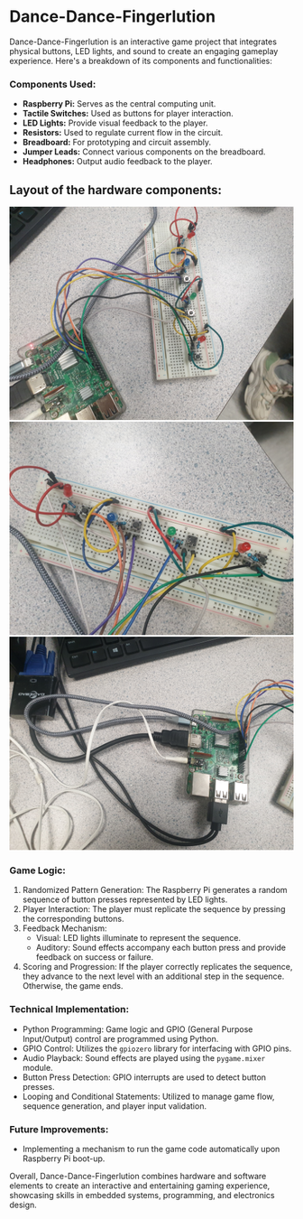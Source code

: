 # Dance-Dance-Fingerlution
Dance-Dance-Fingerlution is an interactive game project that integrates physical buttons, LED lights, and sound to create an engaging gameplay experience. Here's a breakdown of its components and functionalities:

### Components Used:
- **Raspberry Pi:** Serves as the central computing unit.
- **Tactile Switches:** Used as buttons for player interaction.
- **LED Lights:** Provide visual feedback to the player.
- **Resistors:** Used to regulate current flow in the circuit.
- **Breadboard:** For prototyping and circuit assembly.
- **Jumper Leads:** Connect various components on the breadboard.
- **Headphones:** Output audio feedback to the player.

## Layout of the hardware components:

![Layout1](files/image1.JPEG)
![Layout2](files/image2.JPEG)
![Layout3](files/image3.JPEG)

### Game Logic:
1. Randomized Pattern Generation: The Raspberry Pi generates a random sequence of button presses represented by LED lights.
2. Player Interaction: The player must replicate the sequence by pressing the corresponding buttons.
3. Feedback Mechanism:
   - Visual: LED lights illuminate to represent the sequence.
   - Auditory: Sound effects accompany each button press and provide feedback on success or failure.
4. Scoring and Progression: If the player correctly replicates the sequence, they advance to the next level with an additional step in the sequence. Otherwise, the game ends.

### Technical Implementation:
- Python Programming: Game logic and GPIO (General Purpose Input/Output) control are programmed using Python.
- GPIO Control: Utilizes the `gpiozero` library for interfacing with GPIO pins.
- Audio Playback: Sound effects are played using the `pygame.mixer` module.
- Button Press Detection: GPIO interrupts are used to detect button presses.
- Looping and Conditional Statements: Utilized to manage game flow, sequence generation, and player input validation.

### Future Improvements:
- Implementing a mechanism to run the game code automatically upon Raspberry Pi boot-up.


Overall, Dance-Dance-Fingerlution combines hardware and software elements to create an interactive and entertaining gaming experience, showcasing skills in embedded systems, programming, and electronics design.
